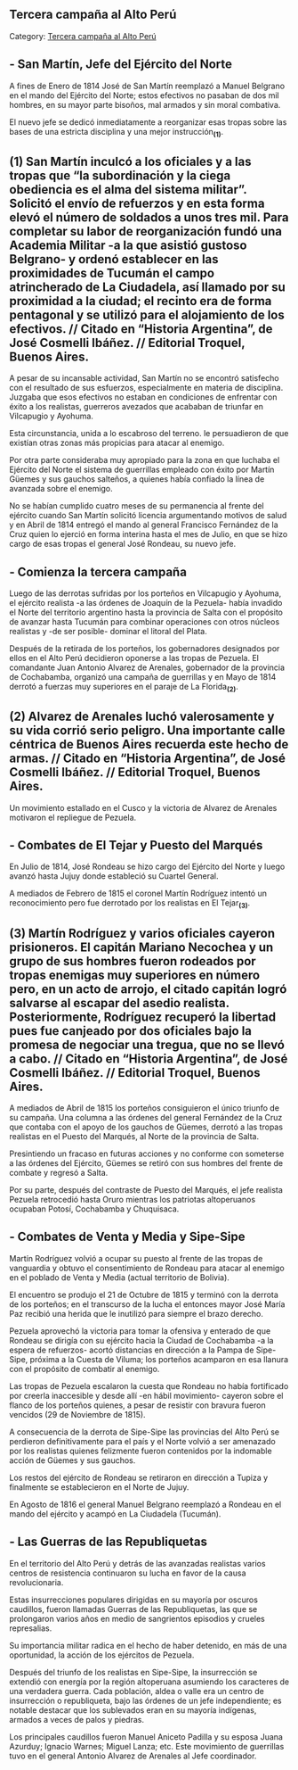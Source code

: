 ## Tercera campaña al Alto Perú

Category: [Tercera campaña al Alto Perú](http://descubrircorrientes.com.ar/2012/index.php/2992-historia-desde-1814-hasta-la-guerra-de-la-triple-alianza/corrientes-abraza-la-causa-artiguista-1814-1821/la-politica-dictatorial-de-buenos-aires-y-el-fatalismo-historico/directorio-de-antonio-gonzalez-de-balcarce/tercera-campana-al-alto-peru)

## **\- San Martín, Jefe del Ejército del Norte**

A fines de Enero de 1814 José de San Martín reemplazó a Manuel Belgrano en el mando del Ejército del Norte; estos efectivos no pasaban de dos mil hombres, en su mayor parte bisoños, mal armados y sin moral combativa.

El nuevo jefe se dedicó inmediatamente a reorganizar esas tropas sobre las bases de una estricta disciplina y una mejor instrucción<sub><strong>(1)</strong></sub>.

## **(1)** San Martín inculcó a los oficiales y a las tropas que “la subordinación y la ciega obediencia es el alma del sistema militar”. Solicitó el envío de refuerzos y en esta forma elevó el número de soldados a unos tres mil. Para completar su labor de reorganización fundó una Academia Militar -a la que asistió gustoso Belgrano- y ordenó establecer en las proximidades de Tucumán el campo atrincherado de La Ciudadela, así llamado por su proximidad a la ciudad; el recinto era de forma pentagonal y se utilizó para el alojamiento de los efectivos. // Citado en “Historia Argentina”, de José Cosmelli Ibáñez. // Editorial Troquel, Buenos Aires.

A pesar de su incansable actividad, San Martín no se encontró satisfecho con el resultado de sus esfuerzos, especialmente en materia de disciplina. Juzgaba que esos efectivos no estaban en condiciones de enfrentar con éxito a los realistas, guerreros avezados que acababan de triunfar en Vilcapugio y Ayohuma.

Esta circunstancia, unida a lo escabroso del terreno. le persuadieron de que existían otras zonas más propicias para atacar al enemigo.

Por otra parte consideraba muy apropiado para la zona en que luchaba el Ejército del Norte el sistema de guerrillas empleado con éxito por Martín Güemes y sus gauchos salteños, a quienes había confiado la línea de avanzada sobre el enemigo.

No se habían cumplido cuatro meses de su permanencia al frente del ejército cuando San Martín solicitó licencia argumentando motivos de salud y en Abril de 1814 entregó el mando al general Francisco Fernández de la Cruz quien lo ejerció en forma interina hasta el mes de Julio, en que se hizo cargo de esas tropas el general José Rondeau, su nuevo jefe.

## **\- Comienza la tercera campaña**

Luego de las derrotas sufridas por los porteños en Vilcapugio y Ayohuma, el ejército realista -a las órdenes de Joaquín de la Pezuela- había invadido el Norte del territorio argentino hasta la provincia de Salta con el propósito de avanzar hasta Tucumán para combinar operaciones con otros núcleos realistas y -de ser posible- dominar el litoral del Plata.

Después de la retirada de los porteños, los gobernadores designados por ellos en el Alto Perú decidieron oponerse a las tropas de Pezuela. El comandante Juan Antonio Alvarez de Arenales, gobernador de la provincia de Cochabamba, organizó una campaña de guerrillas y en Mayo de 1814 derrotó a fuerzas muy superiores en el paraje de La Florida<sub><strong>(2)</strong></sub>.

## **(2)** Alvarez de Arenales luchó valerosamente y su vida corrió serio peligro. Una importante calle céntrica de Buenos Aires recuerda este hecho de armas. // Citado en “Historia Argentina”, de José Cosmelli Ibáñez. // Editorial Troquel, Buenos Aires.

Un movimiento estallado en el Cusco y la victoria de Alvarez de Arenales motivaron el repliegue de Pezuela.

## **\- Combates de El Tejar y Puesto del Marqués**

En Julio de 1814, José Rondeau se hizo cargo del Ejército del Norte y luego avanzó hasta Jujuy donde estableció su Cuartel General.

A mediados de Febrero de 1815 el coronel Martín Rodríguez intentó un reconocimiento pero fue derrotado por los realistas en El Tejar<sub><strong>(3)</strong></sub>.

## **(3)** Martín Rodríguez y varios oficiales cayeron prisioneros. El capitán Mariano Necochea y un grupo de sus hombres fueron rodeados por tropas enemigas muy superiores en número pero, en un acto de arrojo, el citado capitán logró salvarse al escapar del asedio realista. Posteriormente, Rodríguez recuperó la libertad pues fue canjeado por dos oficiales bajo la promesa de negociar una tregua, que no se llevó a cabo. // Citado en “Historia Argentina”, de José Cosmelli Ibáñez. // Editorial Troquel, Buenos Aires.

A mediados de Abril de 1815 los porteños consiguieron el único triunfo de su campaña. Una columna a las órdenes del general Fernández de la Cruz que contaba con el apoyo de los gauchos de Güemes, derrotó a las tropas realistas en el Puesto del Marqués, al Norte de la provincia de Salta.

Presintiendo un fracaso en futuras acciones y no conforme con someterse a las órdenes del Ejército, Güemes se retiró con sus hombres del frente de combate y regresó a Salta.

Por su parte, después del contraste de Puesto del Marqués, el jefe realista Pezuela retrocedió hasta Oruro mientras los patriotas altoperuanos ocupaban Potosí, Cochabamba y Chuquisaca.

## **\- Combates de Venta y Media y Sipe-Sipe**

Martín Rodríguez volvió a ocupar su puesto al frente de las tropas de vanguardia y obtuvo el consentimiento de Rondeau para atacar al enemigo en el poblado de Venta y Media (actual territorio de Bolivia).

El encuentro se produjo el 21 de Octubre de 1815 y terminó con la derrota de los porteños; en el transcurso de la lucha el entonces mayor José María Paz recibió una herida que le inutilizó para siempre el brazo derecho.

Pezuela aprovechó la victoria para tomar la ofensiva y enterado de que Rondeau se dirigía con su ejército hacia la Ciudad de Cochabamba -a la espera de refuerzos- acortó distancias en dirección a la Pampa de Sipe-Sipe, próxima a la Cuesta de Viluma; los porteños acamparon en esa llanura con el propósito de combatir al enemigo.

Las tropas de Pezuela escalaron la cuesta que Rondeau no había fortificado por creerla inaccesible y desde allí -en hábil movimiento- cayeron sobre el flanco de los porteños quienes, a pesar de resistir con bravura fueron vencidos (29 de Noviembre de 1815).

A consecuencia de la derrota de Sipe-Sipe las provincias del Alto Perú se perdieron definitivamente para el país y el Norte volvió a ser amenazado por los realistas quienes felizmente fueron contenidos por la indomable acción de Güemes y sus gauchos.

Los restos del ejército de Rondeau se retiraron en dirección a Tupiza y finalmente se establecieron en el Norte de Jujuy.

En Agosto de 1816 el general Manuel Belgrano reemplazó a Rondeau en el mando del ejército y acampó en La Ciudadela (Tucumán).

## **\- Las Guerras de las Republiquetas**

En el territorio del Alto Perú y detrás de las avanzadas realistas varios centros de resistencia continuaron su lucha en favor de la causa revolucionaria.

Estas insurrecciones populares dirigidas en su mayoría por oscuros caudillos, fueron llamadas Guerras de las Republiquetas, las que se prolongaron varios años en medio de sangrientos episodios y crueles represalias.

Su importancia militar radica en el hecho de haber detenido, en más de una oportunidad, la acción de los ejércitos de Pezuela.

Después del triunfo de los realistas en Sipe-Sipe, la insurrección se extendió con energía por la región altoperuana asumiendo los caracteres de una verdadera guerra. Cada población, aldea o valle era un centro de insurrección o republiqueta, bajo las órdenes de un jefe independiente; es notable destacar que los sublevados eran en su mayoría indígenas, armados a veces de palos y piedras.

Los principales caudillos fueron Manuel Aniceto Padilla y su esposa Juana Azurduy; Ignacio Warnes; Miguel Lanza; etc. Este movimiento de guerrillas tuvo en el general Antonio Alvarez de Arenales al Jefe coordinador.